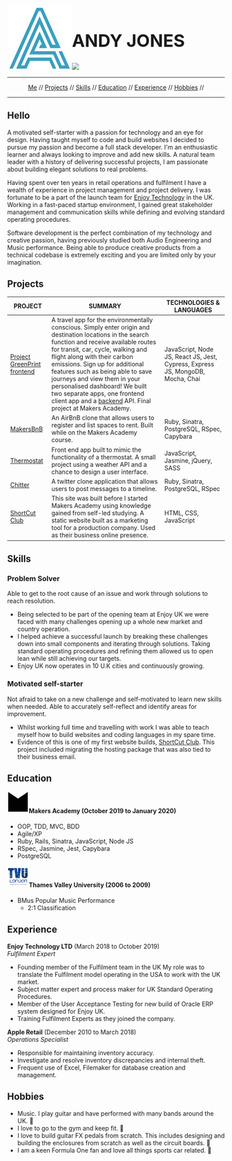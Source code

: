 <img src="_imgs/logo.png" height="150px"  align="left" />

<h1 style="font-size: 40px;" align="left">ANDY JONES</h1>

<a href="https://www.linkedin.com/in/andyjonesdev/" target="_blank" >![](https://img.shields.io/badge/LinkedIn-blue?logo=linkedin)</a>
<a href="https://sourcerer.io/jonesandy"><img src="https://img.shields.io/badge/JavaScript-154%20commits-yellow.svg" alt=""></a>
<a href="https://sourcerer.io/jonesandy"><img src="https://img.shields.io/badge/Ruby-329%20commits-red.svg" alt=""></a>
<a href="https://sourcerer.io/jonesandy"><img src="https://img.shields.io/badge/CSS-213%20commits-green.svg" alt=""></a>
<a href="https://sourcerer.io/jonesandy"><img src="https://img.shields.io/badge/HTML-HTML-174%20commits-blueviolet.svg" alt=""></a>
<a href="https://sourcerer.io/jonesandy"><img src="https://img.shields.io/badge/SQL-41%20commits-blue.svg" alt=""></a>

----

<div align="center">
  
[Me](#hello) // 
[Projects](#projects) // 
[Skills](#skills) // 
[Education](#education) //
[Experience](#experience) //
[Hobbies](#hobbies) // 
  
</div>

----

## Hello

A motivated self-starter with a passion for technology and an eye for design. Having taught myself to code and build websites I decided to pursue my passion and become a full stack developer. I'm an enthusiastic learner and always looking to improve and add new skills. A natural team leader with a history of delivering successful projects, I am passionate about building elegant solutions to real problems.

Having spent over ten years in retail operations and fulfilment I have a wealth of experience in project management and project delivery. I was fortunate to be a part of the launch team for [Enjoy Technology](https://www.enjoy.com/en-uk/) in the UK. Working in a fast-paced startup environment, I gained great stakeholder management and communication skills while defining and evolving standard operating procedures.

Software development is the perfect combination of my technology and creative passion, having previously studied both Audio Engineering and Music performance. Being able to produce creative products from a technical codebase is extremely exciting and you are limited only by your imagination.

## Projects

PROJECT | SUMMARY | TECHNOLOGIES & LANGUAGES|
------- | ------- | ------------ | 
[Project GreenPrint frontend](https://github.com/jonesandy/Project_Greenprint_Frontend) | A travel app for the environmentally conscious. Simply enter origin and destination locations in the search function and receive available routes for transit, car, cycle, walking and flight along with their carbon emissions. Sign up for additional features such as being able to save journeys and view them in your personalised dashboard! We built two separate apps, one frontend client app and a [backend](https://github.com/jonesandy/Project_Greenprint_Backend) API. Final project at Makers Academy. | JavaScript, Node JS, React JS, Jest, Cypress, Express JS, MongoDB, Mocha, Chai|
[MakersBnB](https://github.com/jonesandy/makersbnb) | An AirBnB clone that allows users to register and list spaces to rent. Built while on the Makers Academy course. | Ruby, Sinatra, PostgreSQL, RSpec, Capybara |
[Thermostat](https://github.com/jonesandy/thermostat) | Front end app built to mimic the functionality of a thermostat. A small project using a weather API and a chance to design a user interface. | JavaScript, Jasmine, jQuery, SASS |
[Chitter](https://github.com/jonesandy/chitter-challenge) | A twitter clone application that allows users to post messages to a timeline. | Ruby, Sinatra, PostgreSQL, RSpec |
[ShortCut Club](https://github.com/jonesandy/shortcutclub) | This site was built before I started Makers Academy using knowledge gained from self-led studying. A static website built as a marketing tool for a production company. Used as their business online presence. | HTML, CSS, JavaScript |

## Skills

### Problem Solver

Able to get to the root cause of an issue and work through solutions to reach resolution.

* Being selected to be part of the opening team at Enjoy UK we were faced with many challenges opening up a whole new market and country operation. 
* I helped achieve a successful launch by breaking these challenges down into small components and iterating through solutions. Taking standard operating procedures and refining them allowed us to open lean while still achieving our targets. 
* Enjoy UK now operates in 10 U.K cities and continuously growing.

### Motivated self-starter

Not afraid to take on a new challenge and self-motivated to learn new skills when needed. Able to accurately self-reflect and identify areas for improvement.

* Whilst working full time and travelling with work I was able to teach myself how to build websites and coding languages in my spare time.
* Evidence of this is one of my first website builds, [ShortCut Club](https://shortcutclub.co.uk/). This project included migrating the hosting package that was also tied to their business email. 


## Education
<img src="_imgs/makersacademylogo.png" height="50px" alt="" align="left">
<br />
         
#### Makers Academy (October 2019 to January 2020)

* OOP, TDD, MVC, BDD   
* Agile/XP
* Ruby, Rails, Sinatra, JavaScript, Node JS
* RSpec, Jasmine, Jest, Capybara
* PostgreSQL

<img src="_imgs/tvu.png" height="50px" alt="" align="left">
<br />

#### Thames Valley University (2006 to 2009)

* BMus Popular Music Performance
    * 2:1 Classification


## Experience

**Enjoy Technology LTD** (March 2018 to October 2019)    
*Fulfilment Expert*  

* Founding member of the Fulfilment team in the UK My role was to translate the Fulfilment model operating in the USA to work with the UK market.  
* Subject matter expert and process maker for UK Standard Operating Procedures.  
* Member of the User Acceptance Testing for new build of Oracle ERP system designed for Enjoy UK.
* Training Fulfilment Experts as they joined the company.

**Apple Retail** (December 2010 to March 2018)   
*Operations Specialist*  

* Responsible for maintaining inventory accuracy.
* Investigate and resolve inventory discrepancies and internal theft. 
* Frequent use of Excel, Filemaker for database creation and management.

## Hobbies

* Music. I play guitar and have performed with many bands around the UK. :guitar:
* I love to go to the gym and keep fit. :muscle:
* I love to build guitar FX pedals from scratch. This includes designing and building the enclosures from scratch as well as the circuit boards. :battery:
* I am a keen Formula One fan and love all things sports car related. :red_car:
